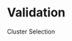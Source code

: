 <script setup>

    import { onMounted, ref, getCurrentInstance } from 'vue';
    import ClusterSelection from '../components/ClusterSelection.vue';

    const instance = getCurrentInstance();
    const supabase = instance.appContext.config.globalProperties.$supabase;

    const selectedCluster = ref(null);
    const loading = ref(false);


    const loadStorageFiles = async () => {
        
        try {
            loading.value = true;
            supabase
                .storage
                .from('schema')
                .download('schema.json')
                .then(({ data, error }) => {
                    if (error) {
                        console.error('Error fetching storage files:', error);
                    } else {
                        // blob to text conversion
                        const reader = new FileReader();
                        reader.onload = () => {
                            const jsonData = JSON.parse(reader.result);
                            instance.appContext.config.globalProperties.$schema = jsonData;
                            console.log('Schema loaded:', jsonData);
                        };
                        reader.readAsText(data);
                        console.log('Storage files loaded:', data);
                    }
                });
        } catch (error) {
            console.error('Error loading storage files:', error);
        } finally {
            loading.value = false;
        }
    };

    onMounted(() => {
        loadStorageFiles();

        // https://ci.thuenen.de/storage/v1/object/sign/schema/validation.js?token=eyJhbGciOiJIUzI1NiIsInR5cCI6IkpXVCJ9.eyJ1cmwiOiJzY2hlbWEvdmFsaWRhdGlvbi5qcyIsImlhdCI6MTc1MzcxNzgzNywiZXhwIjoxODE2Nzg5ODM3fQ.1cyRV839c43Za27HxVpPS3eWLz-on4IqDjkOKiOgTBM
        const script = document.createElement('script');
        script.src = 'https://ci.thuenen.de/storage/v1/object/sign/schema/validation.js?token=eyJhbGciOiJIUzI1NiIsInR5cCI6IkpXVCJ9.eyJ1cmwiOiJzY2hlbWEvdmFsaWRhdGlvbi5qcyIsImlhdCI6MTc1MzcxNzgzNywiZXhwIjoxODE2Nzg5ODM3fQ.1cyRV839c43Za27HxVpPS3eWLz-on4IqDjkOKiOgTBM';
        script.async = true;
        script.onload = () => {
            console.log('Validation script loaded successfully');
            const tfm = new TFM(host, apikey);
            console.log('TFM instance created', tfm);
        };
        script.onerror = () => {
            console.error('Error loading validation script');
        };
        document.head.appendChild(script);
    });

</script>


# Validation
<ClusterSelection v-if="!loading" v-model="selectedCluster" />

Cluster Selection